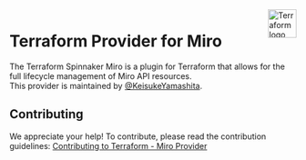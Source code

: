 <a href="https://terraform.io">
    <img src="https://cdn.rawgit.com/hashicorp/terraform-website/master/content/source/assets/images/logo-hashicorp.svg" alt="Terraform logo" title="Terraform" align="right" height="50" />
</a>

# Terraform Provider for Miro

The Terraform Spinnaker Miro is a plugin for Terraform that allows for the full lifecycle management of Miro API resources.   
This provider is maintained by [@KeisukeYamashita](https://github.com/KeisukeYamashita).

## Contributing

We appreciate your help!
To contribute, please read the contribution guidelines: [Contributing to Terraform - Miro Provider](./CONTRIBUTING.md)
